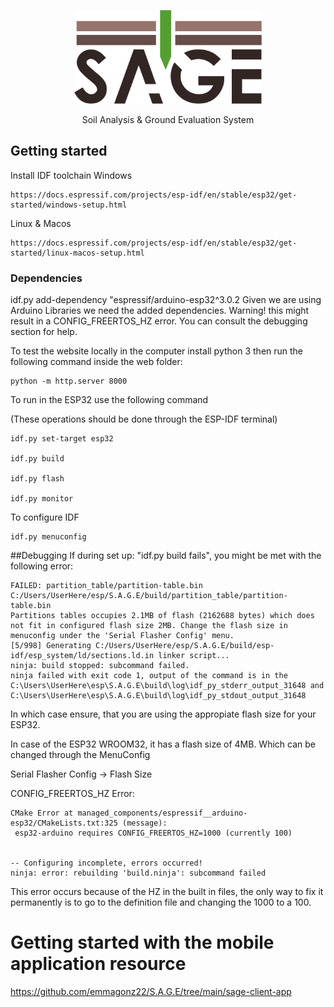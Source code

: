 <p align="center">
  <img src="./SAGE_logo.png" alt="SAGE Logo" width="300">
</p>

<p align="center">
  Soil Analysis & Ground Evaluation System
</p>


## Getting started

Install IDF toolchain
Windows
```
https://docs.espressif.com/projects/esp-idf/en/stable/esp32/get-started/windows-setup.html
```
Linux & Macos
```
https://docs.espressif.com/projects/esp-idf/en/stable/esp32/get-started/linux-macos-setup.html
```

### Dependencies
 
 idf.py add-dependency "espressif/arduino-esp32^3.0.2
Given we are using Arduino Libraries we need the added dependencies.
Warning! this might result in a CONFIG_FREERTOS_HZ error. You can consult the debugging section for help.
 

To test the website locally in the computer install python 3 then run the following command inside the web folder:

```
python -m http.server 8000
```

To run in the ESP32 use the following command 

(These operations should be done through the ESP-IDF terminal)

```
idf.py set-target esp32

idf.py build

idf.py flash

idf.py monitor
```

To configure IDF 
```
idf.py menuconfig
```

##Debugging
If during set up: "idf.py build fails", you might be met with the following error:
```
FAILED: partition_table/partition-table.bin C:/Users/UserHere/esp/S.A.G.E/build/partition_table/partition-table.bin
Partitions tables occupies 2.1MB of flash (2162688 bytes) which does not fit in configured flash size 2MB. Change the flash size in menuconfig under the 'Serial Flasher Config' menu.
[5/998] Generating C:/Users/UserHere/esp/S.A.G.E/build/esp-idf/esp_system/ld/sections.ld.in linker script...
ninja: build stopped: subcommand failed.
ninja failed with exit code 1, output of the command is in the C:\Users\UserHere\esp\S.A.G.E\build\log\idf_py_stderr_output_31648 and C:\Users\UserHere\esp\S.A.G.E\build\log\idf_py_stdout_output_31648
```

In which case ensure, that you are using the appropiate flash size for your ESP32.

In case of the ESP32 WROOM32, it has a flash size of 4MB. Which can be changed through the MenuConfig

Serial Flasher Config → Flash Size


 CONFIG_FREERTOS_HZ Error:

 ```
CMake Error at managed_components/espressif__arduino-esp32/CMakeLists.txt:325 (message):
  esp32-arduino requires CONFIG_FREERTOS_HZ=1000 (currently 100)


-- Configuring incomplete, errors occurred!
ninja: error: rebuilding 'build.ninja': subcommand failed
```

This error occurs because of the HZ in the built in files, the only way to fix it permanently is to go to the definition file and changing the 1000 to a 100.

# Getting started with the mobile application resource

https://github.com/emmagonz22/S.A.G.E/tree/main/sage-client-app
